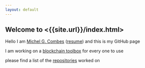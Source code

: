 ```yaml
---
layout: default
---
```

## Welcome to <{{site.url}}/index.html>


Hello I am [Michel G. Combes][mgc] ([r][1][e][2][sume][3]) and this is my GitHub page

I am working on a [blockchain toolbox][bct] for every one to use

please find a list of the [repositories][RDME] worked on

[1]: https://michel47.github.io/resumecard/DrMichelCombes-CV-en.pdf
[2]: https://cdn.jsdelivr.net/gh/michel47/resumecard@gh-pages/DrMichelCombes-CV-en.pdf
[3]: https://cdn.statically.io/gh/michel47/resumecard/gh-pages/DrMichelCombes-CV-en.pdf
[mgc]: {{site.search}}=!g+%22Michel+G.+Combes%22
[bct]: {{site.search}}=!g+blockRing+toolbox
[RDME]: https://github.com/michel47/index.html/README.md
